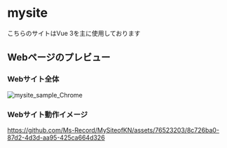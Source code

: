 # mysite
こちらのサイトはVue 3を主に使用しております

## Webページのプレビュー
### Webサイト全体
![mysite_sample_Chrome](https://github.com/Ms-Record/MySiteofKN/assets/76523203/b74b7992-79fb-4293-aefd-cf415e28e013)

### Webサイト動作イメージ
https://github.com/Ms-Record/MySiteofKN/assets/76523203/8c726ba0-87d2-4d3d-aa95-425ca664d326




